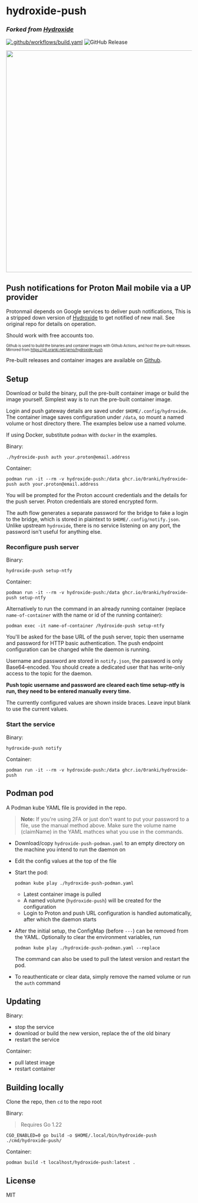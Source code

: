 # hydroxide-push
### *Forked from [Hydroxide](https://github.com/emersion/hydroxide)*
[![.github/workflows/build.yaml](https://github.com/0ranki/hydroxide-push/actions/workflows/build.yaml/badge.svg)](https://github.com/0ranki/hydroxide-push/actions/workflows/build.yaml) ![GitHub Release](https://img.shields.io/github/v/release/0ranki/hydroxide-push)

<img src="https://github.com/0ranki/hydroxide-push/assets/50285623/04959566-3d13-4be4-84bd-d7daad3a3166" width="600">

## Push notifications for Proton Mail mobile via a UP provider

Protonmail depends on Google services to deliver push notifications,
This is a stripped down version of [Hydroxide](https://github.com/emersion/hydroxide)
to get notified of new mail. See original repo for details on operation.

Should work with free accounts too.

<sup><sub>Github is used to build the binaries and container images with Github Actions, and host the pre-built releases.
Mirrored from https://git.oranki.net/jarno/hydroxide-push</sub></sup>

Pre-built releases and container images are available on [Github](https://github.com/0ranki/hydroxide-push).


## Setup

Download or build the binary, pull the pre-built container image or build the image yourself.
Simplest way is to run the pre-built container image.

Login and push gateway details are saved under `$HOME/.config/hydroxide`. The container
image saves configuration under `/data`, so mount a named volume or host directory there.
The examples below use a named volume.

If using Docker, substitute `podman` with `docker` in the examples. 

Binary:
```shell
./hydroxide-push auth your.proton@email.address
```
Container:
```shell
podman run -it --rm -v hydroxide-push:/data ghcr.io/0ranki/hydroxide-push auth your.proton@email.address
```
You will be prompted for the Proton account credentials and the details for the push server. Proton credentials are stored encrypted form.

The auth flow generates a separate password for the bridge to fake a login to the bridge, which is stored in plaintext to `$HOME/.config/notify.json`. Unlike upstream `hydroxide`, there is no service listening on any port, the password isn't useful for anything else.

### Reconfigure push server
Binary:
```shell
hydroxide-push setup-ntfy
```
Container:
```shell
podman run -it --rm -v hydroxide-push:/data ghcr.io/0ranki/hydroxide-push setup-ntfy
```
Alternatively to run the command in an already running container (replace `name-of-container` with the name or id of the running container):
```shell
podman exec -it name-of-container /hydroxide-push setup-ntfy
```
You'll be asked for the base URL of the push server, topic then username and password for HTTP basic authentication.
The push endpoint configuration can be changed while the daemon is running.

Username and password are stored in `notify.json`, the password is only Base64-encoded. You should create a dedicated user that
has write-only access to the topic for the daemon.

**Push topic username and password are cleared each time setup-ntfy is run, they need to be entered manually every time.**

The currently configured values are shown inside braces. Leave input blank to use the current values.

### Start the service

Binary:
```shell
hydroxide-push notify
```
Container:
```shell
podman run -it --rm -v hydroxide-push:/data ghcr.io/0ranki/hydroxide-push
```

## Podman pod

A Podman kube YAML file is provided in the repo.

> **Note:** If you're using 2FA or just don't want to put your password to a file, use the manual method above. Make sure the volume name (claimName) in the YAML mathces what you use in the commands. 

- Download/copy `hydroxide-push-podman.yaml` to an empty directory on the machine you intend to run the daemon on
- Edit the config values at the top of the file
- Start the pod:
    ```shell
    podman kube play ./hydroxide-push-podman.yaml
    ```
    - Latest container image is pulled
    - A named volume (`hydroxide-push`) will be created for the configuration
    - Login to Proton and push URL configuration is handled automatically, after which the daemon starts
- After the initial setup, the ConfigMap (before `---`) can be removed from the YAML. Optionally to clear the environment variables, run

    ```shell
    podman kube play ./hydroxide-push-podman.yaml --replace
    ```
    The command can also be used to pull the latest version and restart the pod.
- To reauthenticate or clear data, simply remove the named volume or run the `auth` command

## Updating

Binary:
- stop the service
- download or build the new version, replace the of the old binary
- restart the service

Container:
- pull latest image
- restart container

## Building locally
Clone the repo, then `cd` to the repo root

Binary:
> Requires Go 1.22
```shell
CGO_ENABLED=0 go build -o $HOME/.local/bin/hydroxide-push ./cmd/hydroxide-push/
```
Container:
```shell
podman build -t localhost/hydroxide-push:latest .
```


## License
MIT
